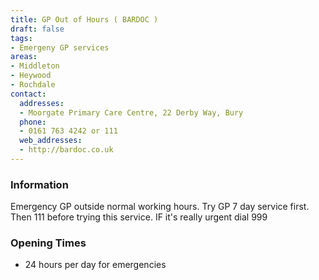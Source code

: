 ```yaml
---
title: GP Out of Hours ( BARDOC )
draft: false
tags:
- Emergeny GP services
areas:
- Middleton
- Heywood
- Rochdale
contact:
  addresses:
  - Moorgate Primary Care Centre, 22 Derby Way, Bury
  phone:
  - 0161 763 4242 or 111
  web_addresses:
  - http://bardoc.co.uk
---
```


### Information
Emergency GP outside normal working hours.  Try GP 7 day service first.  Then 111 before trying this service.  IF it's really urgent dial 999

### Opening Times
* 24 hours per day for emergencies